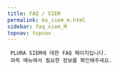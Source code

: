 ```yaml
---
title: FAQ / SIEM
permalink: ko_siem_m.html
sidebar: faq_siem_M
topnav: topnav
---
```


     PLURA SIEM에 대한 FAQ 페이지입니다.
     좌측 메뉴에서 필요한 정보를 확인해주세요.